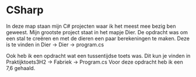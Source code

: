 # CSharp
In deze map staan mijn C# projecten waar ik het meest mee bezig ben geweest. 
Mijn grootste project staat in het mapje Dier. De opdracht was om een stal te creëren en met de dieren een paar berekeningen te maken.
Deze is te vinden in Dier -> Dier -> program.cs

Ook heb ik een opdracht wat een tussentijdse toets was. Dit kun je vinden in Praktijktoets3H2 -> Fabriek -> Program.cs
Voor deze opdracht heb ik een 7,6 gehaald.
